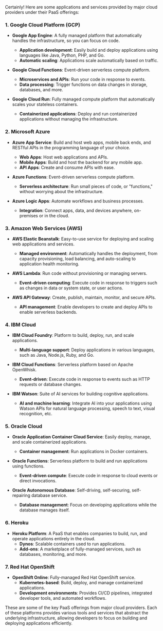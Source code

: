 Certainly! Here are some applications and services provided by major cloud providers under their PaaS offerings:

### 1. **Google Cloud Platform (GCP)**
- **Google App Engine**: A fully managed platform that automatically handles the infrastructure, so you can focus on code.
  - **Application development**: Easily build and deploy applications using languages like Java, Python, PHP, and Go.
  - **Automatic scaling**: Applications scale automatically based on traffic.

- **Google Cloud Functions**: Event-driven serverless compute platform.
  - **Microservices and APIs**: Run your code in response to events.
  - **Data processing**: Trigger functions on data changes in storage, databases, and more.

- **Google Cloud Run**: Fully managed compute platform that automatically scales your stateless containers.
  - **Containerized applications**: Deploy and run containerized applications without managing the infrastructure.

### 2. **Microsoft Azure**
- **Azure App Service**: Build and host web apps, mobile back ends, and RESTful APIs in the programming language of your choice.
  - **Web Apps**: Host web applications and APIs.
  - **Mobile Apps**: Build and host the backend for any mobile app.
  - **API Apps**: Create and consume APIs with ease.

- **Azure Functions**: Event-driven serverless compute platform.
  - **Serverless architecture**: Run small pieces of code, or "functions," without worrying about the infrastructure.

- **Azure Logic Apps**: Automate workflows and business processes.
  - **Integration**: Connect apps, data, and devices anywhere, on-premises or in the cloud.

### 3. **Amazon Web Services (AWS)**
- **AWS Elastic Beanstalk**: Easy-to-use service for deploying and scaling web applications and services.
  - **Managed environment**: Automatically handles the deployment, from capacity provisioning, load balancing, and auto-scaling to application health monitoring.

- **AWS Lambda**: Run code without provisioning or managing servers.
  - **Event-driven computing**: Execute code in response to triggers such as changes in data or system state, or user actions.

- **AWS API Gateway**: Create, publish, maintain, monitor, and secure APIs.
  - **API management**: Enable developers to create and deploy APIs to enable serverless backends.

### 4. **IBM Cloud**
- **IBM Cloud Foundry**: Platform to build, deploy, run, and scale applications.
  - **Multi-language support**: Deploy applications in various languages, such as Java, Node.js, Ruby, and Go.

- **IBM Cloud Functions**: Serverless platform based on Apache OpenWhisk.
  - **Event-driven**: Execute code in response to events such as HTTP requests or database changes.

- **IBM Watson**: Suite of AI services for building cognitive applications.
  - **AI and machine learning**: Integrate AI into your applications using Watson APIs for natural language processing, speech to text, visual recognition, etc.

### 5. **Oracle Cloud**
- **Oracle Application Container Cloud Service**: Easily deploy, manage, and scale containerized applications.
  - **Container management**: Run applications in Docker containers.

- **Oracle Functions**: Serverless platform to build and run applications using functions.
  - **Event-driven compute**: Execute code in response to cloud events or direct invocations.

- **Oracle Autonomous Database**: Self-driving, self-securing, self-repairing database service.
  - **Database management**: Focus on developing applications while the database manages itself.

### 6. **Heroku**
- **Heroku Platform**: A PaaS that enables companies to build, run, and operate applications entirely in the cloud.
  - **Dynos**: Scalable containers used to run applications.
  - **Add-ons**: A marketplace of fully-managed services, such as databases, monitoring, and more.

### 7. **Red Hat OpenShift**
- **OpenShift Online**: Fully-managed Red Hat OpenShift service.
  - **Kubernetes-based**: Build, deploy, and manage containerized applications.
  - **Development environments**: Provides CI/CD pipelines, integrated developer tools, and automated workflows.

These are some of the key PaaS offerings from major cloud providers. Each of these platforms provides various tools and services that abstract the underlying infrastructure, allowing developers to focus on building and deploying applications efficiently.
